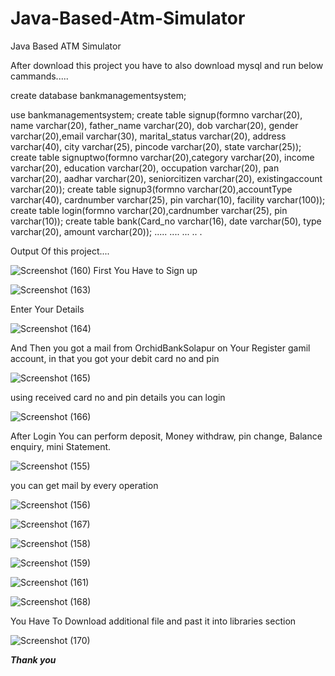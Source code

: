 # Java-Based-Atm-Simulator
Java Based ATM Simulator 

After download this project you have to also download mysql and run below cammands.....

create database bankmanagementsystem;

use bankmanagementsystem;
create table signup(formno varchar(20), name varchar(20), father_name varchar(20), dob varchar(20), gender varchar(20),email varchar(30), marital_status varchar(20), address varchar(40), city varchar(25), pincode varchar(20), state varchar(25));
create table signuptwo(formno varchar(20),category varchar(20), income varchar(20), education varchar(20), occupation varchar(20), pan varchar(20), aadhar varchar(20), seniorcitizen varchar(20), existingaccount varchar(20));
create table signup3(formno varchar(20),accountType varchar(40), cardnumber varchar(25), pin varchar(10), facility varchar(100)); 
create table login(formno varchar(20),cardnumber varchar(25), pin varchar(10));
create table bank(Card_no varchar(16), date varchar(50), type varchar(20), amount varchar(20));
.....
....
...
..
.

Output Of this project....

![Screenshot (160)](https://github.com/attarhabiballha/Java-Based-Atm-Simulator/assets/68630719/ceb6395d-10ad-4e55-9860-3a96a859bcde)
First You Have to Sign up 

![Screenshot (163)](https://github.com/attarhabiballha/Java-Based-Atm-Simulator/assets/68630719/279fff30-7d65-4930-98be-29234e3ac520)

Enter Your Details 


![Screenshot (164)](https://github.com/attarhabiballha/Java-Based-Atm-Simulator/assets/68630719/03f038a2-320f-4f67-9fcf-34cb2c44d696)

And Then you got a mail from OrchidBankSolapur on Your Register gamil account, in that you got your debit card no and pin 


![Screenshot (165)](https://github.com/attarhabiballha/Java-Based-Atm-Simulator/assets/68630719/448ae26f-d6b6-4e2c-badb-b968d0cc0183)


using received card no and pin details you can login 


![Screenshot (166)](https://github.com/attarhabiballha/Java-Based-Atm-Simulator/assets/68630719/0ed7e26f-999f-4013-9154-2eaf6e451ccf)

After Login You can perform deposit, Money withdraw, pin change, Balance enquiry, mini Statement.


![Screenshot (155)](https://github.com/attarhabiballha/Java-Based-Atm-Simulator/assets/68630719/d15dbd61-86e9-4c17-b6f5-124a12c86cae)


you can get mail by every operation 


![Screenshot (156)](https://github.com/attarhabiballha/Java-Based-Atm-Simulator/assets/68630719/72ff95c7-42b9-44fb-b058-ec296ad9fb05)



![Screenshot (167)](https://github.com/attarhabiballha/Java-Based-Atm-Simulator/assets/68630719/48bcd215-0315-48be-acf0-16e5ade61122)


![Screenshot (158)](https://github.com/attarhabiballha/Java-Based-Atm-Simulator/assets/68630719/e6be6d49-6786-45ec-bd80-eaf5d4b9a4a5)



![Screenshot (159)](https://github.com/attarhabiballha/Java-Based-Atm-Simulator/assets/68630719/a6943423-55ab-4f09-b3ef-050328779a8a)




![Screenshot (161)](https://github.com/attarhabiballha/Java-Based-Atm-Simulator/assets/68630719/fda43377-0fe1-46a0-99d9-6b19be88dd01)




![Screenshot (168)](https://github.com/attarhabiballha/Java-Based-Atm-Simulator/assets/68630719/ba3d554f-b025-4b09-aa5e-0ce74b459fb0)



You Have To Download additional file and past it into libraries section 

![Screenshot (170)](https://github.com/attarhabiballha/Java-Based-Atm-Simulator/assets/68630719/81131e72-60d1-4954-92f3-151c069b2a4b)


*********************************************************Thank you*********************************************************
